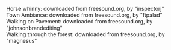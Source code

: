 Horse whinny: downloaded from freesound.org, by "inspectorj"\
Town Ambiance: downloaded from freesound.org, by "ftpalad"\
Walking on Pavement: downloaded from freesound.org, by "johnsonbrandediting"\
Walking through the forest: downloaded from freesound.org, by "magnesus"
